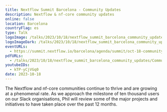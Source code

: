 ```yaml
---
title: Nextflow Summit Barcelona - Community Updates
description: Nextflow & nf-core community updates
online: false
location: Barcelona
countryFlag: es
type: Talk
logoImage: /talks/2023/10/18/nextflow_summit_barcelona_community_updates/nextflow_summit_2023.svg
logoImageDark: /talks/2023/10/18/nextflow_summit_barcelona_community_updates/nextflow_summit_2023_darkbg.svg
eventURLs:
  - https://summit.nextflow.io/barcelona/agenda/summit/oct-18-community-updates/
pdfURLs:
  - /talks/2023/10/18/nextflow_summit_barcelona_community_updates/Community_Updates.pdf
youtubeIDs:
  - kTP-yCjVGq0
date: 2023-10-18
---
```


The Nextflow and nf-core communities continue to thrive and are growing at a phenomenal rate. As we approach the milestone of ten thousand users on our Slack organisations, Phil will review some of the major projects and initiatives to have taken place over the past 12 months.
